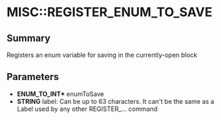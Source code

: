 # MISC::REGISTER_ENUM_TO_SAVE

## Summary
Registers an enum variable for saving in the currently-open block

## Parameters
* **ENUM_TO_INT\*** enumToSave
* **STRING** label:
Can be up to 63 characters.
It can't be the same as a Label used by any other REGISTER_...
command